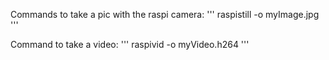 Commands to take a pic with the raspi camera:
'''
raspistill -o myImage.jpg
'''

Command to take a video:
'''
raspivid -o myVideo.h264
'''

